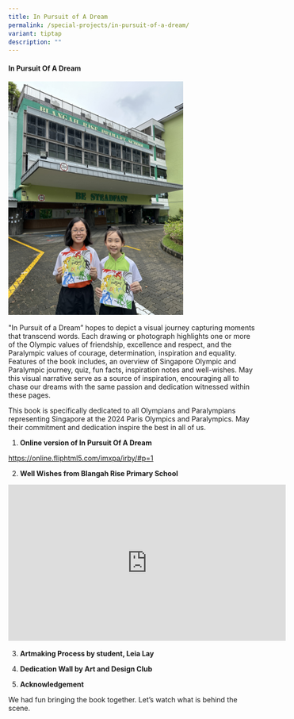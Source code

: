 ```yaml
---
title: In Pursuit of A Dream
permalink: /special-projects/in-pursuit-of-a-dream/
variant: tiptap
description: ""
---
```

<h4><strong>In Pursuit Of A Dream</strong></h4>
<div class="isomer-image-wrapper">
<img style="width: 70%;" height="auto" width="100%" alt="" src="/images/2024%20Photos/Pursuit%20of%20a%20Dream/IMG_5031.jpg">
</div>
<p>"In Pursuit of a Dream” hopes to depict a visual journey capturing moments
that transcend words. Each drawing or photograph highlights one or more
of the Olympic values of friendship, excellence and respect, and the Paralympic
values of courage, determination, inspiration and equality. Features of
the book includes, an overview of Singapore Olympic and Paralympic journey,
quiz, fun facts, inspiration notes and well-wishes. May this visual narrative
serve as a source of inspiration, encouraging all to chase our dreams with
the same passion and dedication witnessed within these pages.</p>
<p>This book is specifically dedicated to all Olympians and Paralympians
representing Singapore at the 2024 Paris Olympics and Paralympics. May
their commitment and dedication inspire the best in all of us.</p>
<p></p>
<ol data-tight="true" class="tight">
<li>
<p><strong>Online version of In Pursuit Of A Dream</strong>
</p>
</li>
</ol>
<p><a href="https://online.fliphtml5.com/imxpa/irby/#p=1" rel="noopener noreferrer nofollow" target="_blank">https://online.fliphtml5.com/imxpa/irby/#p=1</a>
</p>
<p></p>
<ol start="2" data-tight="true" class="tight">
<li>
<p><strong>Well Wishes from Blangah Rise Primary School</strong>
</p>
</li>
</ol>
<div class="iframe-wrapper">
<iframe height="315" width="560" allowfullscreen="true" frameborder="0" src="https://www.youtube.com/embed/lxV6Qy9kUSk?si=h6T_i-0Z5t6c7I02"></iframe>
</div>
<p></p>
<ol start="3" data-tight="true" class="tight">
<li>
<p><strong>Artmaking Process by student, Leia Lay</strong>
</p>
</li>
</ol>
<p></p>
<ol start="4" data-tight="true" class="tight">
<li>
<p><strong>Dedication Wall by Art and Design Club</strong>
</p>
</li>
</ol>
<p></p>
<ol start="5" data-tight="true" class="tight">
<li>
<p><strong>Acknowledgement</strong>
</p>
<p></p>
</li>
</ol>
<p>We had fun bringing the book together. Let’s watch what is behind the
scene.</p>
<p></p>